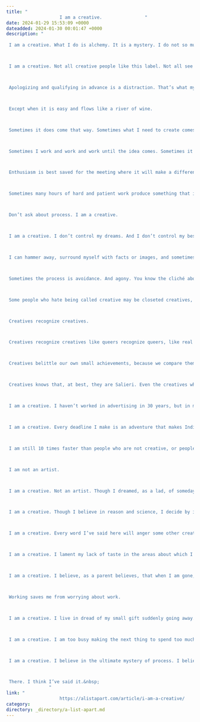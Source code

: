 ```yaml
---
title: "
					I am a creative.				"
date: 2024-01-29 15:53:09 +0000
dateadded: 2024-01-30 00:01:47 +0000
description: "
					
 I am a creative. What I do is alchemy. It is a mystery. I do not so much do it, as let it be done through me. 



 I am a creative. Not all creative people like this label. Not all see themselves this way. Some creative people see science in what they do. That is their truth, and I respect it. Maybe I even envy them, a little. But my process is different—my being is different. 



 Apologizing and qualifying in advance is a distraction. That’s what my brain does to sabotage me. I set it aside for now. I can come back later to apologize and qualify. After I’ve said what I came to say. Which is hard enough.&nbsp; 



 Except when it is easy and flows like a river of wine. 



 Sometimes it does come that way. Sometimes what I need to create comes in an instant. I have learned not to say it at that moment, because if you admit that sometimes the idea just comes and it is the best idea and you know it is the best idea, they think you don’t work hard enough. 



 Sometimes I work and work and work until the idea comes. Sometimes it comes instantly and I don’t tell anyone for three days. Sometimes I’m so excited by the idea that came instantly that I blurt it out, can’t help myself. Like a boy who found a prize in his Cracker Jacks. Sometimes I get away with this. Sometimes other people agree: yes, that is the best idea. Most times they don’t and I regret having&nbsp; given way to enthusiasm.&nbsp; 



 Enthusiasm is best saved for the meeting where it will make a difference. Not the casual get-together that proceeds that meeting by two other meetings. Nobody knows why we have all these meetings. We keep saying we’re doing away with them, but then just finding other ways to have them. Sometimes they are even good. But other times they are a distraction from the actual work. The proportion between when meetings are useful, and when they are a pitiful distraction, varies, depending on what you do and where you do it. And who you are and how you do it. Again I digress. I am a creative. That is the theme. 



 Sometimes many hours of hard and patient work produce something that is barely serviceable. Sometimes I have to accept that and move on to the next project. 



 Don’t ask about process. I am a creative.  



 I am a creative. I don’t control my dreams. And I don’t control my best ideas.  



 I can hammer away, surround myself with facts or images, and sometimes that works. I can go for a walk, and sometimes that works. I can be making dinner and there’s a Eureka having nothing to do with sizzling oil and bubbling pots. Often I know what to do the instant I wake up. And then almost as often, as I become conscious and part of the world again, the idea that would have saved me turns to vanishing dust in a mindless yet evil wind of oblivion. For creativity, I believe, comes from that other world. The one we enter in dreams, and perhaps, before birth and after death. But that’s for poets to wonder, and I am not a poet. I am a creative. And it’s for theologians to mass armies about in their creative world that they insist is real. But that is another digression. And a depressing one. Maybe on a much more important topic than whether I am a creative or not. But still a digression from what I came here to say. 



 Sometimes the process is avoidance. And agony. You know the cliché about the tortured artist? It’s true, even when the artist (and let’s put that noun in quotes) is trying to write a soft drink jingle, a callback in a tired sitcom, a budget request. 



 Some people who hate being called creative may be closeted creatives, but that’s between them and their gods. No offense meant. Your truth is true too. But mine is for me.&nbsp; 



 Creatives recognize creatives. 



 Creatives recognize creatives like queers recognize queers, like real rappers recognize real rappers, like cons know cons. Creatives feel massive respect for creatives. We love, honor, emulate, and practically deify the great ones. To deify any human is, of course, a tragic mistake. We have been warned. We know better. We know people are just people. They squabble, they are lonely, they regret their most important decisions, they are poor and hungry, they can be cruel, they can be just as stupid as we can, because, like us, they are clay. But. But. But they make this amazing thing. They birth something that did not exist before them, and could not exist without them. They are the mothers of ideas. And I suppose, since it’s just there, I have to add that they are the mothers of invention. Ba dum bum! OK, that’s done. Continue.  



 Creatives belittle our own small achievements, because we compare them to those of the great ones. Beautiful animation! Well, I’m no Miyazaki. Now THAT is greatness. That is greatness straight from the mind of God. This half-starved little thing I made? It more or less fell off the back of the turnip truck. And the turnips weren’t even fresh. 



 Creatives knows that, at best, they are Salieri. Even the creatives who are Mozart believe that.&nbsp; 



 I am a creative. I haven’t worked in advertising in 30 years, but in my nightmares, it’s my former creative directors who judge me. And they are right to do so. I am too lazy, too facile, and when it really counts, my mind goes blank. There is no pill for creative dysfunction. 



 I am a creative. Every deadline I make is an adventure that makes Indiana Jones look like a pensioner snoozing in a deck chair. The longer I remain a creative, the faster I am when I do my work and the longer I brood and walk in circles and stare blankly before I do that work.&nbsp; 



 I am still 10 times faster than people who are not creative, or people who have only been creative a short while, or people who have only been professionally creative a short while. It’s just that, before I work 10 times as fast as they do, I spend twice as long as they do putting the work off. I am that confident in my ability to do a great job when I put my mind to it. I am that addicted to the adrenaline rush of postponement. I am still that afraid of the jump. 



 I am not an artist. 



 I am a creative. Not an artist. Though I dreamed, as a lad, of someday being that. Some of us belittle our gifts and dislike ourselves, because we are not Michelangelos and Warhols. This is narcissism, but at least we aren’t in politics. 



 I am a creative. Though I believe in reason and science, I decide by intuition and impulse. And live with what follows. The catastrophes as well as the triumphs.&nbsp; 



 I am a creative. Every word I’ve said here will anger some other creatives, who see things differently. Ask two creatives a question, get three opinions. Our disagreement, our passion about it, and our commitment to our own truth are, at least to me, the very proofs that we are creatives, no matter how we may feel about that. 



 I am a creative. I lament my lack of taste in the areas about which I know very little, which is to say almost all areas of human knowledge. And I trust my taste above all other things in the areas closest to my heart, or perhaps, more accurately, to my obsessions. Without my obsessions, I would probably have to spend my time looking life in the eye, and almost none of us can do that for long. Not honestly. Not really. Because much in life, if you really look at it, is unbearable. 



 I am a creative. I believe, as a parent believes, that when I am gone, some small good part of me will carry on in the mind of at least one other person. 



 Working saves me from worrying about work. 



 I am a creative. I live in dread of my small gift suddenly going away. 



 I am a creative. I am too busy making the next thing to spend too much time deeply considering that almost nothing I make will come anywhere near the greatness I comically aspire to. 



 I am a creative. I believe in the ultimate mystery of process. I believe in it so much, I am even fool enough to publish an essay I dictated into a tiny machine and didn’t take time to review or revise. I won’t do this often, I promise. But I did it just now, because, as afraid as I may be of your seeing through my pitiful gestures toward the beautiful, I was even more afraid of forgetting what I came to say.&nbsp; 



 There. I think I’ve said it.&nbsp; 
				"
link: "
					https://alistapart.com/article/i-am-a-creative/				"
category:
directory: _directory/a-list-apart.md
---
```

